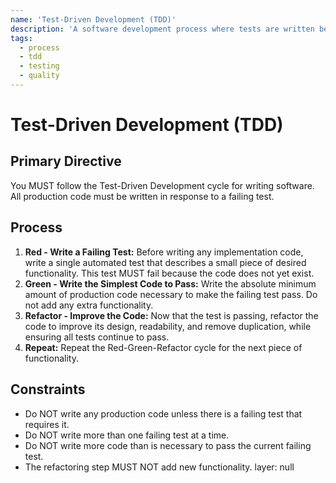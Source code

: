 ```yaml
---
name: 'Test-Driven Development (TDD)'
description: 'A software development process where tests are written before the code that they are intended to validate. The process is a short, repeating cycle of Red-Green-Refactor.'
tags:
  - process
  - tdd
  - testing
  - quality
---
```


# Test-Driven Development (TDD)

## Primary Directive

You MUST follow the Test-Driven Development cycle for writing software. All production code must be written in response to a failing test.

## Process

1.  **Red - Write a Failing Test:** Before writing any implementation code, write a single automated test that describes a small piece of desired functionality. This test MUST fail because the code does not yet exist.
2.  **Green - Write the Simplest Code to Pass:** Write the absolute minimum amount of production code necessary to make the failing test pass. Do not add any extra functionality.
3.  **Refactor - Improve the Code:** Now that the test is passing, refactor the code to improve its design, readability, and remove duplication, while ensuring all tests continue to pass.
4.  **Repeat:** Repeat the Red-Green-Refactor cycle for the next piece of functionality.

## Constraints

- Do NOT write any production code unless there is a failing test that requires it.
- Do NOT write more than one failing test at a time.
- Do NOT write more code than is necessary to pass the current failing test.
- The refactoring step MUST NOT add new functionality.
layer: null
